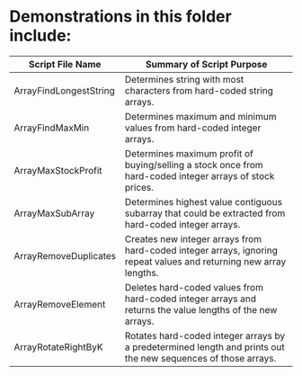 # Demonstrations in this folder include:
  
| Script File Name | Summary of Script Purpose |  
| ---------- | ---------- |  
| ArrayFindLongestString | Determines string with most characters from hard-coded string arrays. |  
| ArrayFindMaxMin | Determines maximum and minimum values from hard-coded integer arrays. |  
| ArrayMaxStockProfit | Determines maximum profit of buying/selling a stock once from hard-coded integer arrays of stock prices. |  
| ArrayMaxSubArray | Determines highest value contiguous subarray that could be extracted from hard-coded integer arrays. |  
| ArrayRemoveDuplicates | Creates new integer arrays from hard-coded integer arrays, ignoring repeat values and returning new array lengths. |  
| ArrayRemoveElement | Deletes hard-coded values from hard-coded integer arrays and returns the value lengths of the new arrays. |  
| ArrayRotateRightByK | Rotates hard-coded integer arrays by a predetermined length and prints out the new sequences of those arrays. |
